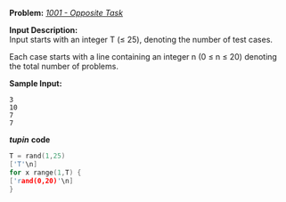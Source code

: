 **Problem:** 
*[1001 - Opposite Task](http://www.lightoj.com/volume_showproblem.php?problem=1001)*

**Input Description:**    
Input starts with an integer T (≤ 25), denoting the number of test cases.

Each case starts with a line containing an integer n (0 ≤ n ≤ 20) denoting the total number of problems.

**Sample Input:**
```
3
10
7
7
```

***tupin*** **code** 
```c++
T = rand(1,25)
['T'\n]
for x range(1,T) {
['rand(0,20)'\n]
}
```

